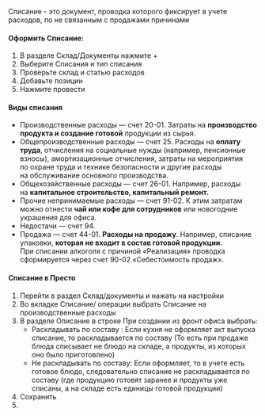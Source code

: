 
Списание - это документ, проводка которого фиксирует в учете расходов, по не связанным с продажами причинами

#### Оформить Списание:
1. В разделе Склад/Документы нажмите +
2. Выберите Списания и тип списания
3. Проверьте склад и статью расходов
4. Добавьте позиции
5. Нажмите провести

#### Виды списания
- Производственные расходы — счет 20-01. Затраты на **производство продукта и создание готовой** продукции из сырья.
- Общепроизводственные расходы — счет 25. Расходы на **оплату труда**, отчисления на социальные нужды (например, пенсионные взносы), амортизационные отчисления, затраты на мероприятия по охране труда и технике безопасности и другие расходы на обслуживание основного производства.
- Общехозяйственные расходы — счет 26-01. Например, расходы на **капитальное строительство, капитальный ремонт.**
- Прочие непринимаемые расходы — счет 91-02. К этим затратам можно отнести **чай или кофе для сотрудников** или новогодние украшения для офиса.
- Недостачи — счет 94.
- Продажа — счет 44-01. **Расходы на продажу**. Например, списание упаковки, **которая не входит в состав готовой продукции.**  
При списании алкоголя с причиной «Реализация» проводка сформируется через счет 90-02 «Себестоимость продаж».
#### Списание в Престо
1. Перейти в раздел Склад/документы и нажать на настройки
2. Во вкладке Списание/ операции выбрать Списание на производственные расходы
3. В разделе Описание в строке При создании из фронт офиса выбрать:
   - Раскладывать по составу : Если кухня не оформляет акт выпуска списание, то раскладывается по составу (То есть при продаже блюда списывает не блюдо на складе, а продукты, из которых оно было приготовлено)
   - Не раскладывать по составу: Если оформляет, то в учете есть готовое блюдо, следовательно списание не раскладывается по составу (где продукцию готовят заранее и продукты уже списаны, а на складе есть единицы готовой продукции)
4. Сохранить
5. 
